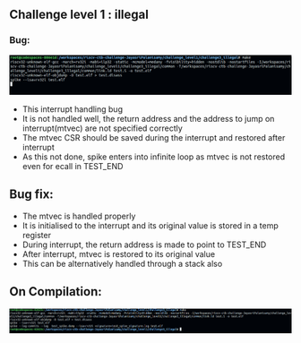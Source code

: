 ## Challenge level 1 : illegal
### Bug:
![C1_illegal_bug](https://github.com/vyomasystems-lab/riscv-ctb-challenge-JayasriPalanisamy/blob/solution/challenge_level1/challenge3_illegal/C1_c3.png)
* This interrupt handling bug
* It is not handled well, the return address and the address to jump on interrupt(mtvec) are not specified correctly
* The mtvec CSR should be saved during the interrupt and restored after interrupt
* As this not done, spike enters into infinite loop as mtvec is not restored even for ecall in TEST_END
## Bug fix:
* The mtvec is handled properly
* It is initialised to the interrupt and its original value is stored in a temp register
* During interrupt, the return address is made to point to TEST_END
* After interrupt, mtvec is restored to its original value
* This can be alternatively handled through a stack also
## On Compilation:
![C1_illegal_fix](https://github.com/vyomasystems-lab/riscv-ctb-challenge-JayasriPalanisamy/blob/solution/challenge_level1/challenge3_illegal/C1_c3_fix.png)
